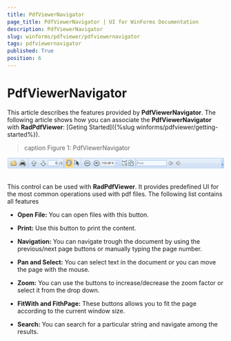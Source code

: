 ```yaml
---
title: PdfViewerNavigator
page_title: PdfViewerNavigator | UI for WinForms Documentation
description: PdfViewerNavigator
slug: winforms/pdfviewer/pdfviewernavigator
tags: pdfviewernavigator
published: True
position: 6
---
```


# PdfViewerNavigator

This article describes the features provided by __PdfViewerNavigator__. The following article shows how you can associate the __PdfViewerNavigator__ with __RadPdfViewer__: [Geting Started]({%slug winforms/pdfviewer/getting-started%}).
      
>caption Figure 1: PdfViewerNavigator

![pdfviewer-pdfviewernavigator 001](images/pdfviewer-pdfviewernavigator001.png)

## 

This control can be used with __RadPdfViewer__. It provides predefined UI for the most common operations used with pdf files. The following list contains all features

* __Open File:__ You can open files with this button.

* __Print:__ Use this button to print the content.

* __Navigation:__ You can navigate trough the document by using the previous/next page buttons or manually typing the page number.

* __Pan and Select:__ You can select text in the document or you can move the page with the mouse.

* __Zoom:__ You can use the buttons to increase/decrease the zoom factor or select it from the drop down.

* __FitWith and FithPage:__ These buttons allows you to fit the page according to the current window size.

* __Search:__ You can search for a particular string and navigate among the results.
